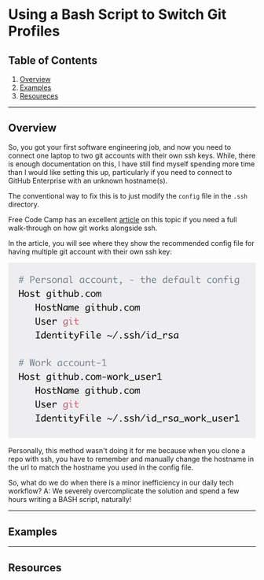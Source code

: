 # Using a Bash Script to Switch Git Profiles

## Table of Contents

1. [Overview](#overview)
2. [Examples](#examples)
3. [Resoureces](#resoureces)

---

## Overview

So, you got your first software engineering job, and now you need to connect one laptop to two git accounts with their own ssh keys. While, there is enough documentation on this, I have still find myself spending more time than I would like setting this up, particularly if you need to connect to GitHub Enterprise with an unknown hostname(s).

The conventional way to fix this is to just modify the <code>config</code> file in the <code>.ssh</code> directory.

Free Code Camp has an excellent [article](https://www.freecodecamp.org/news/manage-multiple-github-accounts-the-ssh-way-2dadc30ccaca/) on this topic if you need a full walk-through on how git works alongside ssh.

In the article, you will see where they show the recommended config file for having multiple git account with their own ssh key:

![normal config file](normalConfig.png)

Personally, this method wasn't doing it for me because when you clone a repo with ssh, you have to remember and manually change the hostname in the url to match the hostname you used in the config file.

So, what do we do when there is a minor inefficiency in our daily tech workflow? A: We severely overcomplicate the solution and spend a few hours writing a BASH script, naturally!

---

## Examples

---

## Resources
